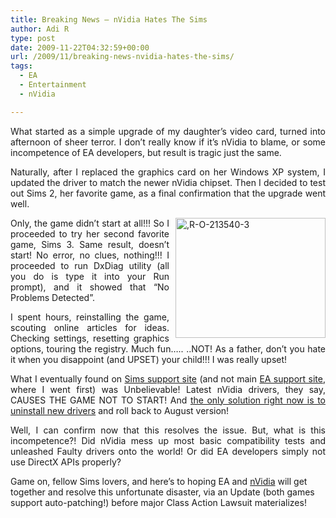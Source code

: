 ```yaml
---
title: Breaking News – nVidia Hates The Sims
author: Adi R
type: post
date: 2009-11-22T04:32:59+00:00
url: /2009/11/breaking-news-nvidia-hates-the-sims/
tags:
  - EA
  - Entertainment
  - nVidia

---
```

<p align="justify">
  What started as a simple upgrade of my daughter’s video card, turned into afternoon of sheer terror. I don’t really know if it’s nVidia to blame, or some incompetence of EA developers, but result is tragic just the same.
</p>

<p align="justify">
  Naturally, after I replaced the graphics card on her Windows XP system, I updated the driver to match the newer nVidia chipset. Then I decided to test out Sims 2, her favorite game, as a final confirmation that the upgrade went well.
</p>

<p align="justify">
  <a href="/uploads/2009/11/RO2135403.jpg"><img style="border-bottom: 0px; border-left: 0px; margin: 0px 0px 0px 10px; display: inline; border-top: 0px; border-right: 0px" title=",R-O-213540-3" border="0" alt=",R-O-213540-3" align="right" src="/uploads/2009/11/RO2135403.jpg?resize=240%2C192" width="240" height="192" data-recalc-dims="1" /></a> Only, the game didn’t start at all!!! So I proceeded to try her second favorite game, Sims 3. Same result, doesn’t start! No error, no clues, nothing!!! I proceeded to run DxDiag utility (all you do is type it into your Run prompt), and it showed that “No Problems Detected”.
</p>

<p align="justify">
  I spent hours, reinstalling the game, scouting online articles for ideas. Checking settings, resetting graphics options, touring the registry. Much fun&#8230;.. ..NOT! As a father, don’t you hate it when you disappoint (and UPSET) your child!!! I was really upset!
</p>

<p align="justify">
  What I eventually found on <a href="http://help.thesims.com" target="_blank">Sims support site</a> (and not main <a href="http://support.ea.com" target="_blank">EA support site</a>, where I went first) was Unbelievable! Latest nVidia drivers, they say, CAUSES THE GAME NOT TO START! And <a href="http://easims.custhelp.com/cgi-bin/easims.cfg/php/enduser/std_adp.php?p_sid=8EbJ_zNj&p_accessibility=0&p_redirect=&p_faqid=23473" target="_blank">the only solution right now is to uninstall new drivers</a> and roll back to August version!
</p>

<p align="justify">
  Well, I can confirm now that this resolves the issue. But, what is this incompetence?! Did nVidia mess up most basic compatibility tests and unleashed Faulty drivers onto the world! Or did EA developers simply not use DirectX APIs properly?
</p>

Game on, fellow Sims lovers, and here’s to hoping EA and <a href="http://www.nvidia.com" target="_blank">nVidia</a> will get together and resolve this unfortunate disaster, via an Update (both games support auto-patching!) before major Class Action Lawsuit materializes!